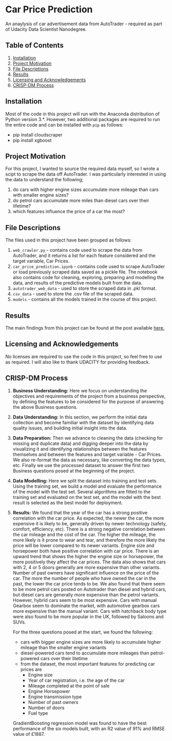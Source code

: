 # Car Price Prediction
An anaylysis of car advertisement data from AutoTrader - required as part of Udacity Data Scientist Nanodegree.
## Table of Contents

1. [Installation](#installation)
2. [Project Motivation](#project-motivation)
3. [File Descriptions](#file-descriptions)
4. [Results](#results)
5. [Licensing and Acknowledgements](#licensing-and-acknowledgements)
6. [CRISP-DM Process](#crisp-dm-process)


## Installation
Most of the code in this project will run with the Anaconda distribution of Python version 3.*. However, two additional packages are required to run the entire code and can be installed with `pip` as follows:
- pip install cloudscraper
- pip install xgboost


## Project Motivation
For this project, I wanted to source the required data myself, so I wrote a scipt to scrape the data off AutoTrader. I was particularly interested in using the data to understand the following;
1. do cars with higher engine sizes accumulate more mileage than cars with smaller engine sizes?
2. do petrol cars accumulate more miles than diesel cars over their lifetime?
3. which features influence the price of a car the most?


## File Descriptions
The files used in this project have been grouped as follows:
1. `web_crawler.py` - contains code used to scrape the data from AutoTrader, and it returns a list for each feature considered and the target variable, Car Prices.
2. `car_price_prediction.ipynb` - contains code used to scrape AutoTrader or load previously scraped data saved as a pickle file. The notebook also contains code for cleaning, exploring, preparing and modelling the data, and results of the predictive models built from the data.
3. `autotrader_web_data` - used to store the scraped data in .pkl format.
4. `csv_data` -  used to store the .csv file of the scraped data.
4. `models` - contains all the models trained in the course of this project.


## Results
The main findings from this project can be found at the post available [here.](https://ikennasteve.medium.com/knowing-these-will-make-you-choose-the-right-car-afc65ae73d17)


## Licensing and Acknowledgements
No licenses are required to use the code in this project, so feel free to use as required. I will also like to thank UDACITY for providing feedback. 


## CRISP-DM Process
1. **Business Understanding:** Here we focus on understanding the objectives and requirements of the project from a business perspective, by defining the features to be considered for the purpose of answering the above Business questions.

2. **Data Understanding:** In this section, we perform the initial data collection and become familiar with the dataset by identifying data quality issues, and building initial insight into the data. 

3. **Data Preparation:** Then we advance to cleaning the data (checking for missing and duplicate data) and digging deeper into the data by visualizing it and identifying relationships between the features themselves and between the features and target variable - Car Prices. We also re-format the data as necessary, like converting the data types, etc. Finally we use the processed dataset to answer the first two Business questions posed at the beginning of the project.

4. **Data Modelling:** Here we split the dataset into training and test sets. Using the training set, we build a model and evaluate the performance of the model with the test set. Several algorithms are fitted to the training set and evaluated on the test set, and the model with the best result is selected as the best model for deployment.

5. **Results:** We found that the year of the car has a strong positive correlation with the car price. As expected, the newer the car, the more expensive it is likely to be, generally driven by newer technology (safety, comfort, efficiency, etc). There is a strong negative correlation between the car mileage and the cost of the car. The higher the mileage, the more likely is it prone to wear and tear, and therefore the more likely the price will be lower compared to its newer variants.
Engine size and horsepower both have positive correlation with car price. There is an upward trend that shows the higher the engine size or horsepower, the more positively they affect the car prices.
The data also shows that cars with 2, 4 or 5 doors generally are more expensive than other variants. Number of past owners have significant influence on the price of the car. The more the number of people who have owned the car in the past, the lower the car price tends to be.
We also found that there seem to be more petrol cars posted on Autotrader than diesel and hybrid cars, but diesel cars are generally more expensive than the petrol variants. However, hybrid cars seem to be most expensive.
Cars with manual Gearbox seem to dominate the market, with automotive gearbox cars more expensive than the manual variant. Cars with hatchback body type were also found to be more popular in the UK, followed by Saloons and SUVs.

    For the three questions posed at the start, we found the following:
    - cars with bigger engine sizes are more likely to accumulate higher mileage than the smaller engine variants
    - diesel-powered cars tend to accumulate more mileages than petrol-powered cars over their litetime
    - from the dataset, the most important features for predicting car prices are
      - Engine size
      - Year of car registration, i.e. the age of the car
      - Mileage completed at the point of sale
      - Engine Horsepower
      - Engine transmission type
      - Number of past owners
      - Number of doors
      - Fuel type
     
     GradientBoosting regression model was found to have the best performance of the six models built, with an R2 value of 91% and RMSE value of £1887.
       
